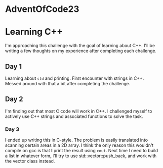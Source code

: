 # AdventOfCode23

# Learning C++
I'm approaching this challenge with the goal of learning about C++. I'll be writing a few thoughts on my experience after completing each challenge.


## Day 1
Learning about `std` and printing. First encounter with strings in C++. Messed around with that a bit after completing the challenge. 

## Day 2
I'm finding out that most C code will work in C++. I challenged myself to actively use C++ strings and associated functions to solve the task. 


### Day 3
I ended up writing this in C-style. The problem is easily translated into scanning certain areas in a 2D array. I think the only reason this wouldn't compile on gcc is that I print the result using `cout`.
Next time I need to build a list in whatever form, I'll try to use std::vector::push_back, and work with the vector class instead.

